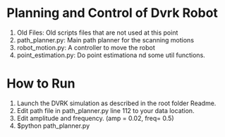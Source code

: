 # Planning and Control of Dvrk Robot
1) Old Files: 
  Old scripts files that are not used at this point
2) path_planner.py:
  Main path planner for the scanning motions
3) robot_motion.py:
  A controller to move the robot
4) point_estimation.py:
  Do point estimationa nd some util functions.
  
  
# How to Run
1) Launch the DVRK simulation as described in the root folder Readme.
2) Edit path file in path_planner.py line 112 to your data location.
3) Edit amplitude and frequency. (amp = 0.02, freq= 0.5)
3) $python path_planner.py
